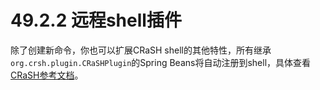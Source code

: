 # 49.2.2 远程shell插件

除了创建新命令，你也可以扩展CRaSH shell的其他特性，所有继承`org.crsh.plugin.CRaSHPlugin`的Spring Beans将自动注册到shell，具体查看[CRaSH参考文档](http://www.crashub.org/)。

